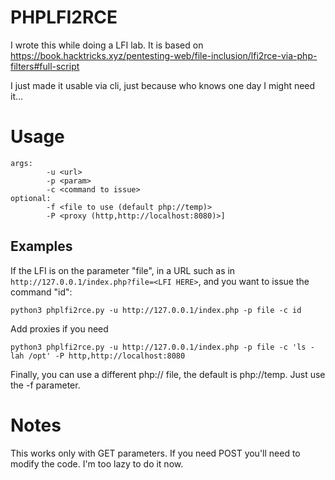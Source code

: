 # PHPLFI2RCE

I wrote this while doing a LFI lab. It is based on https://book.hacktricks.xyz/pentesting-web/file-inclusion/lfi2rce-via-php-filters#full-script

I just made it usable via cli, just because who knows one day I might need it...

# Usage

```
args:
        -u <url>
		-p <param>
        -c <command to issue>
optional:
        -f <file to use (default php://temp)>
        -P <proxy (http,http://localhost:8080)>]
```

## Examples

If the LFI is on the parameter "file", in a URL such as in ```http://127.0.0.1/index.php?file=<LFI HERE>```, and you want to issue the command "id":


```
python3 phplfi2rce.py -u http://127.0.0.1/index.php -p file -c id
```

Add proxies if you need


```
python3 phplfi2rce.py -u http://127.0.0.1/index.php -p file -c 'ls -lah /opt' -P http,http://localhost:8080

```

Finally, you can use a different php:// file, the default is php://temp. Just use the -f parameter.

# Notes

This works only with GET parameters. If you need POST you'll need to modify the code. I'm too lazy to do it now.
